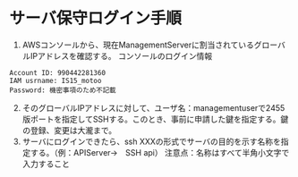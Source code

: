 # サーバ保守ログイン手順
1. AWSコンソールから、現在ManagementServerに割当されているグローバルIPアドレスを確認する。
コンソールのログイン情報
```
Account ID: 990442281360
IAM usrname: IS15_motoo
Password: 機密事項のため不記載
```

2. そのグローバルIPアドレスに対して、ユーザ名：managementuserで2455版ポートを指定してSSHする。このとき、事前に申請した鍵を指定する。鍵の登録、変更は大瀧まで。
3. サーバにログインできたら、ssh XXXの形式でサーバの目的を示す名称を指定する。（例：APIServer→　SSH api）
注意点：名称はすべて半角小文字で入力すること
